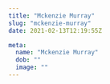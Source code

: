 ```yaml
---
title: "Mckenzie Murray"
slug: "mckenzie-murray"
date: 2021-02-13T12:19:55Z

meta:
  name: "Mckenzie Murray"
  dob: ""
  image: ""
---
```


